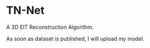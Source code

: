 # TN-Net

A 3D EIT Reconstruction Algorithm.

As soon as dataset is published, I will upload my model.
